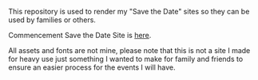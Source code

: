 This repository is used to render my "Save the Date" sites so they can be used by families or others.

Commencement Save the Date Site is [here](https://html-preview.github.io/?url=https://github.com/Olefincode/savethedate_site/main/Commencement%20Site/home_page.html).

All assets and fonts are not mine, please note that this is not a site I made for heavy use just something I wanted to make for family and friends to ensure an easier process for the events I will have.

